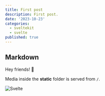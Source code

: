```yaml
---
title: First post
description: First post.
date: '2023-10-23'
categories:
  - sveltekit
  - svelte
published: true
---
```


## Markdown

Hey friends! 👋

Media inside the **static** folder is served from `/`.

![Svelte](favicon.png)
